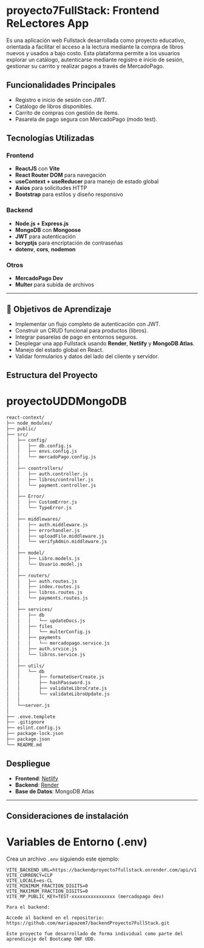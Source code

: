 # proyecto7FullStack: Frontend ReLectores App

Es una aplicación web Fullstack desarrollada como proyecto educativo, orientada a facilitar el acceso a la lectura mediante la compra de libros nuevos y usados a bajo costo. Esta plataforma permite a los usuarios explorar un catálogo, autenticarse mediante registro e inicio de sesión, gestionar su carrito y realizar pagos a través de MercadoPago.

## Funcionalidades Principales

-  Registro e inicio de sesión con JWT.
-  Catálogo de libros disponibles.
-  Carrito de compras con gestión de ítems.
-  Pasarela de pago segura con MercadoPago (modo test).

## Tecnologías Utilizadas

### Frontend
- **ReactJS** con **Vite**
- **React Router DOM** para navegación
- **useContext + useReducer** para manejo de estado global
- **Axios** para solicitudes HTTP
- **Bootstrap** para estilos y diseño responsivo

### Backend
- **Node.js + Express.js**
- **MongoDB** con **Mongoose**
- **JWT** para autenticación
- **bcryptjs** para encriptación de contraseñas
- **dotenv**, **cors**, **nodemon**

### Otros
- **MercadoPago Dev** 
- **Multer** para subida de archivos

---

## 🧠 Objetivos de Aprendizaje

- Implementar un flujo completo de autenticación con JWT.
- Construir un CRUD funcional para productos (libros).
- Integrar pasarelas de pago en entornos seguros.
- Desplegar una app Fullstack usando **Render**, **Netlify** y **MongoDB Atlas**.
- Manejo del estado global en React.
- Validar formularios y datos del lado del cliente y servidor.
  
## Estructura del Proyecto

# proyectoUDDMongoDB
```bash
react-context/
├── node_modules/
├── public/
├── src/
│   ├── config/
│   │   ├── db.config.js
│   │   ├── envs.config.js
│   │   └── mercadoPago.config.js
│   │   
│   ├── coontrollers/
│   │   ├── auth.controller.js
│   │   ├── libros/controller.js
│   │   └── payment.controller.js
│   │   
│   ├── Error/
│   │   ├── CustomError.js
│   │   └── TypeError.js    
│   │   
│   ├── middlewares/ 
│   │   ├── auth.middleware.js
│   │   ├── errorhandler.js
│   │   ├── uploadFile.middleware.js
│   │   └── verifyAdmin.middleware.js
│   │
│   ├── model/
│   │   ├── Libro.models.js
│   │   └── Usuario.model.js
│   │
│   ├── routers/ 
│   │   ├── auth.routes.js
│   │   ├── index.routes.js
│   │   ├── libros.routes.js
│   │   └── payments.routes.js
│   │      
│   ├── services/
│   │   ├── db
│   │   │   └── updateDocs.js
│   │   ├── files
│   │   │   └── multerConfig.js
│   │   ├── payments
│   │   │   └── mercadopago.service.js
│   │   ├── auth.srvice.js
│   │   └── libros.service.js
│   │ 
│   ├── utils/
│   │   └── db
│   │       ├── formateUserCreate.js
│   │       ├── hashPassword.js
│   │       ├── validateLibroCrate.js
│   │       └── validateLibroUpdate.js
│   │        
│   └──server.js
│  
├── .enve.templete
├── .gitignore
├── eslint.config.js
├── package-lock.json
├── package.json
└── README.md


```

##  Despliegue

- **Frontend**: [Netlify](https://relectores.netlify.app)
- **Backend**: [Render](https://backendproyecto7fullstack.onrender.com)
- **Base de Datos**: MongoDB Atlas

---

## Consideraciones de instalación

# Variables de Entorno (.env)

Crea un archivo `.env` siguiendo este ejemplo:

```env
VITE_BACKEND_URL=https://backendproyecto7fullstack.onrender.com/api/v1
VITE_CURRENCY=CLP
VITE_LOCALE=es-CL
VITE_MINIMUM_FRACTION_DIGITS=0
VITE_MAXIMUM_FRACTION_DIGITS=0
VITE_MP_PUBLIC_KEY=TEST-xxxxxxxxxxxxxxxx (mercadopago dev)

Para el backend:

Accede al backend en el repositorio: https://github.com/mariapazem7/backendProyecto7FullStack.git

Este proyecto fue desarrollado de forma individual como parte del aprendizaje del Bootcamp DWF UDD.
